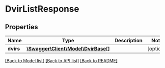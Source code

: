 # DvirListResponse

## Properties
Name | Type | Description | Notes
------------ | ------------- | ------------- | -------------
**dvirs** | [**\Swagger\Client\Model\DvirBase[]**](DvirBase.md) |  | [optional] 

[[Back to Model list]](../README.md#documentation-for-models) [[Back to API list]](../README.md#documentation-for-api-endpoints) [[Back to README]](../README.md)


